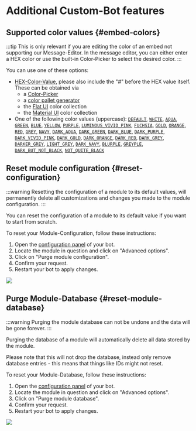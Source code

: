 # Additional Custom-Bot features

## Supported color values {#embed-colors}

:::tip
This is only relevant if you are editing the color of an embed not supporting our Message-Editor. In the message editor,
you can either enter a HEX color or use the built-in Color-Picker to select the desired color.
:::

You can use one of these options:

* [HEX-Color-Value](https://en.wikipedia.org/wiki/Web_colors#Hex_triplet), please also include the "#" before the
  HEX value itself. These can be obtained via
  * a [Color-Picker](https://www.w3schools.com/colors/colors_picker.asp)
  * a [color pallet generator](https://coolors.co/)
  * the [Flat UI](https://materialui.co/flatuicolors/) color collection
  * the [Material UI](https://materialui.co/colors) color collection
* One of the following color values (uppercase):
  [`DEFAULT`](https://coolors.co/0), [`WHITE`](https://coolors.co/ffffff), [`AQUA`](https://coolors.co/1abc9c), [`GREEN`](https://coolors.co/57f287), [`BLUE`](https://coolors.co/3498db), [`YELLOW`](https://coolors.co/fee75c), [`PURPLE`](https://coolors.co/9b59b6), [`LUMINOUS_VIVID_PINK`](https://coolors.co/e91e63), [`FUCHSIA`](https://coolors.co/eb459e), [`GOLD`](https://coolors.co/f1c40f), [`ORANGE`](https://coolors.co/e67e22), [`RED`](https://coolors.co/ed4245), [`GREY`](https://coolors.co/95a5a6), [`NAVY`](https://coolors.co/34495e), [`DARK_AQUA`](https://coolors.co/11806a), [`DARK_GREEN`](https://coolors.co/1f8b4c), [`DARK_BLUE`](https://coolors.co/206694), [`DARK_PURPLE`](https://coolors.co/71368a), [`DARK_VIVID_PINK`](https://coolors.co/ad1457), [`DARK_GOLD`](https://coolors.co/c27c0e), [`DARK_ORANGE`](https://coolors.co/a84300), [`DARK_RED`](https://coolors.co/992d22), [`DARK_GREY`](https://coolors.co/979c9f), [`DARKER_GREY`](https://coolors.co/7f8c8d), [`LIGHT_GREY`](https://coolors.co/bcc0c0), [`DARK_NAVY`](https://coolors.co/2c3e50), [`BLURPLE`](https://coolors.co/5865f2), [`GREYPLE`](https://coolors.co/99aab5), [`DARK_BUT_NOT_BLACK`](https://coolors.co/2c2f33), [`NOT_QUITE_BLACK`](https://coolors.co/23272a)

## Reset module configuration {#reset-configuration}

:::warning
Resetting the configuration of a module to its default values, will permanently delete all customizations and changes
you made to the module configuration.
:::

You can reset the configuration of a module to its default value if you want to start from scratch.

To reset your Module-Configuration, follow these instructions:

1. Open the [configuration panel](https://scnx.app/glink?page=bot/configuration) of your bot.
2. Locate the module in question and click on "Advanced options".
3. Click on "Purge module configuration".
4. Confirm your request.
5. Restart your bot to apply changes.

![](@site/docs/assets/custom-bot/additional-features/reset-configuration.png)

## Purge Module-Database {#reset-module-database}

:::warning
Purging the module database can not be undone and the data will be gone forever.
:::

Purging the database of a module will automatically delete all data stored by the module.

Please note that this will not drop the database, instead only remove database entries - this means that things like IDs
might not reset.

To reset your Module-Database, follow these instructions:

1. Open the [configuration panel](https://scnx.app/glink?page=bot/configuration) of your bot.
2. Locate the module in question and click on "Advanced options".
3. Click on "Purge module database".
4. Confirm your request.
5. Restart your bot to apply changes.

![](@site/docs/assets/custom-bot/additional-features/purge-database.png)
